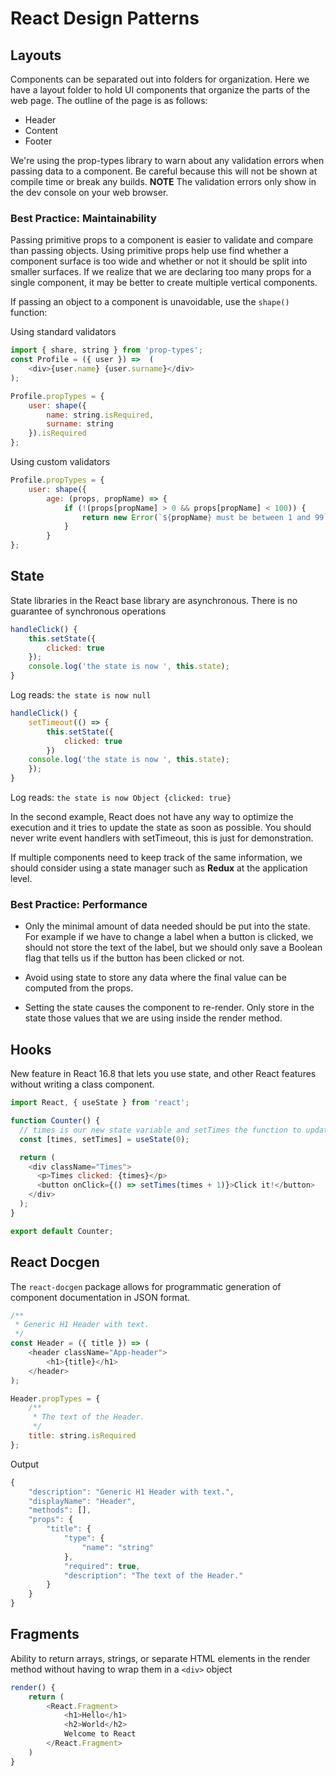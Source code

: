 # React Design Patterns

## Layouts

Components can be separated out into folders for organization.  Here we have a layout folder to hold UI components that organize the parts of the web page.  The outline of the page is as follows:

- Header
- Content
- Footer

We're using the prop-types library to warn about any validation errors when passing data to a component.  Be careful because this will not be shown at compile time or break any builds.  **NOTE** The validation errors only show in the dev console on your web browser.

### Best Practice: Maintainability

Passing primitive props to a component is easier to validate and compare than passing objects.  Using primitive props help use find whether a component surface is too wide and whether or not it should be split into smaller surfaces.  If we realize that we are declaring too many props for a single component, it may be better to create multiple vertical components.

If passing an object to a component is unavoidable, use the `shape()` function:

Using standard validators

```javascript
import { share, string } from 'prop-types';
const Profile = ({ user }) =>  (
    <div>{user.name} {user.surname}</div>
);

Profile.propTypes = {
    user: shape({
        name: string.isRequired,
        surname: string
    }).isRequired
};
```

Using custom validators

```javascript
Profile.propTypes = {
    user: shape({
        age: (props, propName) => {
            if (!(props[propName] > 0 && props[propName] < 100)) {
                return new Error(`${propName} must be between 1 and 99`);
            }
        }
};
```

## State

State libraries in the React base library are asynchronous.  There is no guarantee of synchronous operations

```javascript
handleClick() {
    this.setState({
        clicked: true
    });
    console.log('the state is now ', this.state);
}
```

Log reads: `the state is now null`

```javascript
handleClick() {
    setTimeout(() => {
        this.setState({
            clicked: true
        })
    console.log('the state is now ', this.state);
    });
}
```

Log reads: `the state is now Object {clicked: true}`

In the second example, React does not have any way to optimize the execution and it tries to update the state as soon as possible.
You should never write event handlers with setTimeout, this is just for demonstration.

If multiple components need to keep track of the same information, we should consider using a state manager such as **Redux** at the application level.

### Best Practice: Performance

- Only the minimal amount of data needed should be put into the state.  For example if we have to change a label when a button is clicked, we should not store the text of the label, but we should only save a Boolean flag that tells us if the button has been clicked or not.  

- Avoid using state to store any data where the final value can be computed from the props.

- Setting the state causes the component to re-render.  Only store in the state those values that we are using inside the render method.  

## Hooks

New feature in React 16.8 that lets you use state, and other React features without writing a class component.  

```javascript
import React, { useState } from 'react';

function Counter() {
  // times is our new state variable and setTimes the function to update that state.
  const [times, setTimes] = useState(0);

  return (
    <div className="Times">
      <p>Times clicked: {times}</p>
      <button onClick={() => setTimes(times + 1)}>Click it!</button>
    </div>
  );
}

export default Counter;
```

## React Docgen

The `react-docgen` package allows for programmatic generation of component documentation in JSON format.

```javascript
/**
 * Generic H1 Header with text.
 */
const Header = ({ title }) => (
    <header className="App-header">
        <h1>{title}</h1>
    </header>
);

Header.propTypes = {
    /**
     * The text of the Header.
     */
    title: string.isRequired
};
```

Output

```javascript
{
    "description": "Generic H1 Header with text.",
    "displayName": "Header",
    "methods": [],
    "props": {
        "title": {
            "type": {
                "name": "string"
            },
            "required": true,
            "description": "The text of the Header."
        }
    }
}
```

## Fragments

Ability to return arrays, strings, or separate HTML elements in the render method without having to wrap them in a `<div>` object

```javascript
render() {
    return (
        <React.Fragment>
            <h1>Hello</h1>
            <h2>World</h2>
            Welcome to React
        </React.Fragment>
    )
}
```

